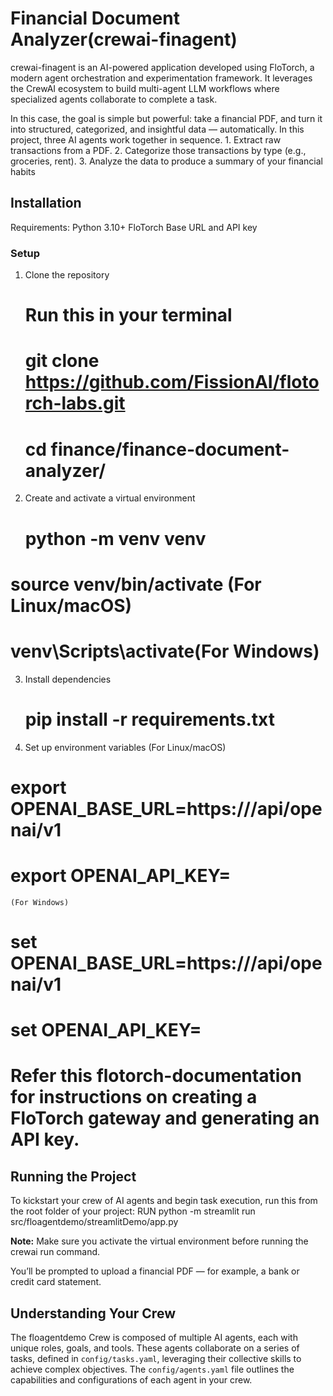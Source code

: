 # Financial Document Analyzer(crewai-finagent)

crewai-finagent is an AI-powered application developed using FloTorch, a modern agent orchestration and experimentation framework. It leverages the CrewAI ecosystem to build multi-agent LLM workflows where specialized agents collaborate to complete a task.

In this case, the goal is simple but powerful: take a financial PDF, and turn it into structured, categorized, and insightful data — automatically.
In this project, three AI agents work together in sequence.
    1. Extract raw transactions from a PDF.
    2. Categorize those transactions by type (e.g., groceries, rent).
    3. Analyze the data to produce a summary of your financial habits

## Installation
Requirements:
    Python 3.10+
    FloTorch Base URL and  API key

### Setup
1. Clone the repository
	# Run this in your terminal
	# git clone https://github.com/FissionAI/flotorch-labs.git
	# cd finance/finance-document-analyzer/

2. Create and activate a virtual environment
	# python -m venv venv
# source venv/bin/activate (For Linux/macOS)
# venv\Scripts\activate(For Windows)

3. Install dependencies
	# pip install -r requirements.txt

4. Set up environment variables
	(For Linux/macOS)
# export OPENAI_BASE_URL=https://<gateway-url>/api/openai/v1
# export OPENAI_API_KEY=<secret-key>
	(For Windows)
# set OPENAI_BASE_URL=https://<gateway-url>/api/openai/v1
# set OPENAI_API_KEY=<secret-key>
# Refer this flotorch-documentation for instructions on creating a FloTorch gateway and generating an API key.

## Running the Project
To kickstart your crew of AI agents and begin task execution, run this from the root folder of your project:
RUN python -m streamlit run src/floagentdemo/streamlitDemo/app.py

**Note:** Make sure you activate the virtual environment before running the crewai run command.

You’ll be prompted to upload a financial PDF — for example, a bank or credit card statement.

## Understanding Your Crew

The floagentdemo Crew is composed of multiple AI agents, each with unique roles, goals, and tools. These agents collaborate on a series of tasks, defined in `config/tasks.yaml`, leveraging their collective skills to achieve complex objectives. The `config/agents.yaml` file outlines the capabilities and configurations of each agent in your crew.
